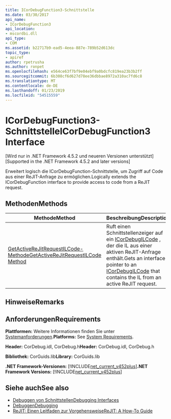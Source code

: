 ```yaml
---
title: ICorDebugFunction3-Schnittstelle
ms.date: 03/30/2017
api_name:
- ICorDebugFunction3
api_location:
- mscordbi.dll
api_type:
- COM
ms.assetid: b22717b9-ead5-4eea-887e-789b52d613dc
topic_type:
- apiref
author: rpetrusha
ms.author: ronpet
ms.openlocfilehash: e564ce63f7bf9e04ebf9a0bdcfc819ea23b3b2ff
ms.sourcegitcommit: 6b308cf6d627d78ee36dbbae8972a310ac7fd6c8
ms.translationtype: MT
ms.contentlocale: de-DE
ms.lasthandoff: 01/23/2019
ms.locfileid: "54515559"
---
```

# <a name="icordebugfunction3-interface"></a><span data-ttu-id="94a28-102">ICorDebugFunction3-Schnittstelle</span><span class="sxs-lookup"><span data-stu-id="94a28-102">ICorDebugFunction3 Interface</span></span>
<span data-ttu-id="94a28-103">[Wird nur in .NET Framework 4.5.2 und neueren Versionen unterstützt]</span><span class="sxs-lookup"><span data-stu-id="94a28-103">[Supported in the .NET Framework 4.5.2 and later versions]</span></span>  
  
 <span data-ttu-id="94a28-104">Erweitert logisch die ICorDebugFunction-Schnittstelle, um Zugriff auf Code aus einer ReJIT-Anfrage zu ermöglichen.</span><span class="sxs-lookup"><span data-stu-id="94a28-104">Logically extends the ICorDebugFunction interface to provide access to code from a ReJIT request.</span></span>  
  
## <a name="methods"></a><span data-ttu-id="94a28-105">Methoden</span><span class="sxs-lookup"><span data-stu-id="94a28-105">Methods</span></span>  
  
|<span data-ttu-id="94a28-106">Methode</span><span class="sxs-lookup"><span data-stu-id="94a28-106">Method</span></span>|<span data-ttu-id="94a28-107">Beschreibung</span><span class="sxs-lookup"><span data-stu-id="94a28-107">Description</span></span>|  
|------------|-----------------|  
|[<span data-ttu-id="94a28-108">GetActiveReJitRequestILCode-Methode</span><span class="sxs-lookup"><span data-stu-id="94a28-108">GetActiveReJitRequestILCode Method</span></span>](../../../../docs/framework/unmanaged-api/debugging/icordebugfunction3-getactiverejitrequestilcode-method.md)|<span data-ttu-id="94a28-109">Ruft einen Schnittstellenzeiger auf ein [ICorDebugILCode](../../../../docs/framework/unmanaged-api/debugging/icordebugilcode-interface.md) , der die IL aus einer aktiven ReJIT-Anfrage enthält.</span><span class="sxs-lookup"><span data-stu-id="94a28-109">Gets an interface pointer to an [ICorDebugILCode](../../../../docs/framework/unmanaged-api/debugging/icordebugilcode-interface.md) that contains the IL from an active ReJIT request.</span></span>|  
  
## <a name="remarks"></a><span data-ttu-id="94a28-110">Hinweise</span><span class="sxs-lookup"><span data-stu-id="94a28-110">Remarks</span></span>  
  
## <a name="requirements"></a><span data-ttu-id="94a28-111">Anforderungen</span><span class="sxs-lookup"><span data-stu-id="94a28-111">Requirements</span></span>  
 <span data-ttu-id="94a28-112">**Plattformen:** Weitere Informationen finden Sie unter [Systemanforderungen](../../../../docs/framework/get-started/system-requirements.md).</span><span class="sxs-lookup"><span data-stu-id="94a28-112">**Platforms:** See [System Requirements](../../../../docs/framework/get-started/system-requirements.md).</span></span>  
  
 <span data-ttu-id="94a28-113">**Header:** CorDebug.idl, CorDebug.h</span><span class="sxs-lookup"><span data-stu-id="94a28-113">**Header:** CorDebug.idl, CorDebug.h</span></span>  
  
 <span data-ttu-id="94a28-114">**Bibliothek:** CorGuids.lib</span><span class="sxs-lookup"><span data-stu-id="94a28-114">**Library:** CorGuids.lib</span></span>  
  
 <span data-ttu-id="94a28-115">**.NET Framework-Versionen:** [!INCLUDE[net_current_v452plus](../../../../includes/net-current-v452plus-md.md)]</span><span class="sxs-lookup"><span data-stu-id="94a28-115">**.NET Framework Versions:** [!INCLUDE[net_current_v452plus](../../../../includes/net-current-v452plus-md.md)]</span></span>  
  
## <a name="see-also"></a><span data-ttu-id="94a28-116">Siehe auch</span><span class="sxs-lookup"><span data-stu-id="94a28-116">See also</span></span>
- [<span data-ttu-id="94a28-117">Debuggen von Schnittstellen</span><span class="sxs-lookup"><span data-stu-id="94a28-117">Debugging Interfaces</span></span>](../../../../docs/framework/unmanaged-api/debugging/debugging-interfaces.md)
- [<span data-ttu-id="94a28-118">Debuggen</span><span class="sxs-lookup"><span data-stu-id="94a28-118">Debugging</span></span>](../../../../docs/framework/unmanaged-api/debugging/index.md)
- [<span data-ttu-id="94a28-119">ReJIT: Einen Leitfaden zur Vorgehensweise</span><span class="sxs-lookup"><span data-stu-id="94a28-119">ReJIT: A How-To Guide</span></span>](https://blogs.msdn.com/b/davbr/archive/2011/10/12/rejit-a-how-to-guide.aspx)

